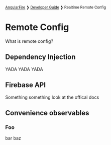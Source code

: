 <small>
<a href="https://github.com/angular/angularfire">AngularFire</a> &#10097; <a href="../README.md#developer-guide">Developer Guide</a> &#10097; Realtime Remote Config
</small>

# Remote Config

What is remote config?

## Dependency Injection

YADA YADA YADA

## Firebase API

Something something look at the offical docs

## Convenience observables

### Foo

bar baz